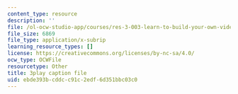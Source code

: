 ```yaml
---
content_type: resource
description: ''
file: /ol-ocw-studio-app/courses/res-3-003-learn-to-build-your-own-videogame-with-the-unity-game-engine-and-microsoft-kinect-january-iap-2017/ebde393bcddcc91c2edf6d351bbc03c0_a4snWHyNTJ4.srt
file_size: 6869
file_type: application/x-subrip
learning_resource_types: []
license: https://creativecommons.org/licenses/by-nc-sa/4.0/
ocw_type: OCWFile
resourcetype: Other
title: 3play caption file
uid: ebde393b-cddc-c91c-2edf-6d351bbc03c0
---
```

